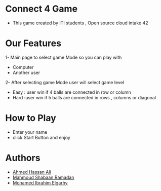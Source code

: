 # Connect 4 Game
* This game created by ITI students , Open source cloud intake 42 

# Our Features
1- Main page to select game Mode so you can play with 
* Computer 
* Another user 

2- After selecting game Mode user will select game level
* Easy : user win if 4 balls are connected in row or column
* Hard :user win if 5 balls are connected in rows , columns or
diagonal

# How to Play
* Enter your name 
* click Start Button and enjoy 

#  Authors
* [Ahmed Hassan Ali](https://github.com/ahmedhassan1999)
* [Mahmoud Shabaan Ramadan](https://github.com/mahmoudshaaban5)
* [Mohamed Ibrahim Elgarhy](https://github.com/MohamedElgarhy95)
